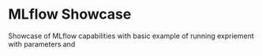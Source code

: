 # MLflow Showcase
Showcase of MLflow capabilities with basic example of running expriement with parameters and  
